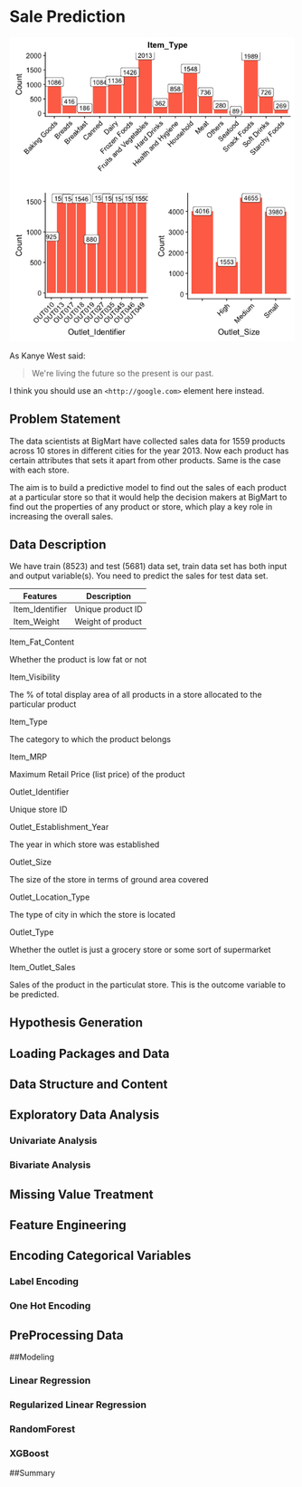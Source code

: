 # Sale Prediction
![First Pic](/Pictures/4_ItemType_OutletId_OutletSize.png)

As Kanye West said:

> We're living the future so
> the present is our past.

I think you should use an
`<http://google.com>` element here instead.


## Problem Statement
The data scientists at BigMart have collected sales data for 1559 products across 10 stores in different cities for the year 2013. Now each product has certain attributes that sets it apart from other products. Same is the case with each store.

The aim is to build a predictive model to find out the sales of each product at a particular store so that it would help the decision makers at BigMart to find out the properties of any product or store, which play a key role in increasing the overall sales.

## Data Description
We have train (8523) and test (5681) data set, train data set has both input and output variable(s). You need to predict the sales for test data set.

| Features | Description |
| --- | --- |
| Item_Identifier | Unique product ID |
| Item_Weight | Weight of product |

Item_Fat_Content

Whether the product is low fat or not

Item_Visibility

The % of total display area of all products in a store allocated to the particular product

Item_Type

The category to which the product belongs

Item_MRP

Maximum Retail Price (list price) of the product

Outlet_Identifier

Unique store ID

Outlet_Establishment_Year

The year in which store was established

Outlet_Size

The size of the store in terms of ground area covered

Outlet_Location_Type

The type of city in which the store is located

Outlet_Type

Whether the outlet is just a grocery store or some sort of supermarket

Item_Outlet_Sales

Sales of the product in the particulat store. This is the outcome variable to be predicted.

## Hypothesis Generation
## Loading Packages and Data
## Data Structure and Content
## Exploratory Data Analysis
### Univariate Analysis
### Bivariate Analysis
## Missing Value Treatment
## Feature Engineering
## Encoding Categorical Variables
### Label Encoding
### One Hot Encoding
## PreProcessing Data
##Modeling
### Linear Regression
### Regularized Linear Regression
### RandomForest
### XGBoost
##Summary
